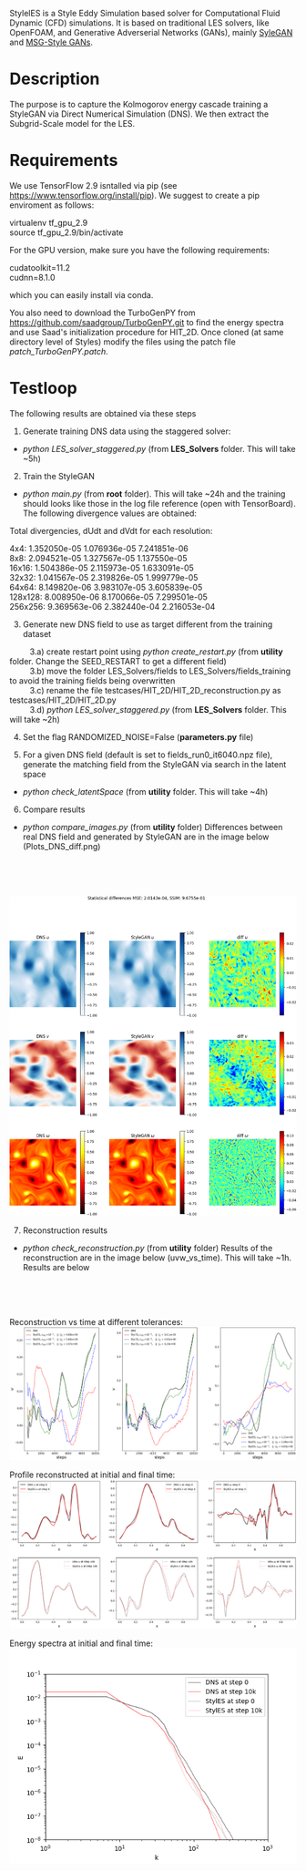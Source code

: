 StylelES is a Style Eddy Simulation based solver for Computational Fluid Dynamic (CFD) simulations.
It is based on traditional LES solvers, like OpenFOAM, and Generative Adverserial Networks (GANs), mainly [SyleGAN](https://github.com/NVlabs/stylegan) and [MSG-Style GANs](https://github.com/akanimax/msg-stylegan-tf).


# Description
The purpose is to capture the Kolmogorov energy cascade training a StyleGAN via Direct Numerical Simulation (DNS). We then extract the Subgrid-Scale model for the LES.


# Requirements
We use TensorFlow 2.9 isntalled via pip (see https://www.tensorflow.org/install/pip). We suggest to create a pip enviroment as follows:

virtualenv tf_gpu_2.9\
source tf_gpu_2.9/bin/activate

For the GPU version, make sure you have the following requirements:

cudatoolkit=11.2\
cudnn=8.1.0

which you can easily install via conda.

You also need to download the TurboGenPY from https://github.com/saadgroup/TurboGenPY.git to find the energy spectra and use  Saad's initialization procedure for HIT_2D. Once cloned (at same directory level of Styles) modify the files using the patch file *patch_TurboGenPY.patch*.


# Testloop
The following results are obtained via these steps

1) Generate training DNS data using the staggered solver:
 - *python LES_solver_staggered.py* (from **LES_Solvers** folder. This will take ~5h)

2) Train the StyleGAN
 - *python main.py* (from **root** folder). This will take ~24h and the training should looks like those in the log file reference (open with TensorBoard). The following divergence values are obtained:

Total divergencies, dUdt and dVdt for each resolution:

   4x4:   1.352050e-05   1.076936e-05   7.241851e-06\
   8x8:   2.094521e-05   1.327567e-05   1.137550e-05\
  16x16:   1.504386e-05   2.115973e-05   1.633091e-05\
  32x32:   1.041567e-05   2.319826e-05   1.999779e-05\
  64x64:   8.149820e-06   3.983107e-05   3.605839e-05\
 128x128:   8.008950e-06   8.170066e-05   7.299501e-05\
 256x256:   9.369563e-06   2.382440e-04   2.216053e-04

3) Generate new DNS field to use as target different from the training dataset

  &nbsp;&nbsp;&nbsp;&nbsp;&nbsp;&nbsp;&nbsp;&nbsp; 3.a) create restart point using
  *python create_restart.py* (from **utility** folder. Change the SEED_RESTART to get a different field)\
  &nbsp;&nbsp;&nbsp;&nbsp;&nbsp;&nbsp;&nbsp;&nbsp; 3.b) move the folder LES_Solvers/fields to LES_Solvers/fields_training to avoid the training fields being overwritten\
  &nbsp;&nbsp;&nbsp;&nbsp;&nbsp;&nbsp;&nbsp;&nbsp; 3.c) rename the file testcases/HIT_2D/HIT_2D_reconstruction.py as testcases/HIT_2D/HIT_2D.py\
  &nbsp;&nbsp;&nbsp;&nbsp;&nbsp;&nbsp;&nbsp;&nbsp; 3.d) *python LES_solver_staggered.py* (from **LES_Solvers** folder. This will take ~2h)

4) Set the flag RANDOMIZED_NOISE=False (**parameters.py** file)

5) For a given DNS field (default is set to fields_run0_it6040.npz file), generate the matching field from the StyleGAN via search in the latent space
 - *python check_latentSpace* (from **utility** folder. This will take ~4h)

6) Compare results
 - *python compare_images.py* (from **utility** folder) 
Differences between real DNS field and generated by StyleGAN are in the image below (Plots_DNS_diff.png)
<br/>
<br/>
<br/>

![image info](./utilities/results_latentSpace/Plots_DNS_diff.png)

7) Reconstruction results
- *python check_reconstruction.py* (from **utility** folder) 
Results of the reconstruction are in the image below (uvw_vs_time). This will take ~1h. Results are below
<br/>
<br/>
<br/>

Reconstruction vs time at different tolerances:
![image info](./utilities/results_reconstruction/uvw_vs_time.png)

Profile reconstructed at initial and final time:
![image info](./utilities/results_reconstruction/uvw_vs_x.png)

Energy spectra at initial and final time:
![image info](./utilities/results_reconstruction/Energy_spectrum.png)

